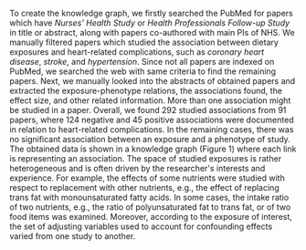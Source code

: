 To create the knowledge graph, we firstly searched the PubMed for papers which have *Nurses’ Health Study* or *Health Professionals Follow-up Study* in title or abstract, along with papers co-authored with main PIs of NHS. We manually filtered papers which studied the association between dietary exposures and heart-related complications, such as *coronary heart disease*, *stroke*, and *hypertension*.
Since not all papers are indexed on PubMed, we searched the web with same criteria to find the remaining papers. Next, we manually looked into the abstracts of obtained papers and extracted the exposure-phenotype relations, the associations found, the effect size, and other related information. More than one association might be studied in a paper. Overall, we found 292 studied associations from 91 papers, where 124 negative and 45 positive associations were documented in relation to heart-related complications. In the remaining cases, there was no significant association between an exposure and a phenotype of study. The obtained data is shown in a knowledge graph (Figure 1) where each link is representing an association. The space of studied exposures is rather heterogeneous and is often driven by the researcher's interests and experience. For example, the effects of some nutrients were studied with respect to replacement with other nutrients, e.g., the effect of replacing trans fat with monounsaturated fatty acids. In some cases, the intake ratio of two nutrients, e.g., the ratio of polyunsaturated fat to trans fat, or of two food items was examined. Moreover, according to the exposure of interest, the set of adjusting variables used to account for confounding effects varied from one study to another.
